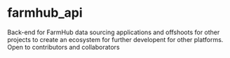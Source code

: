 # farmhub_api
Back-end for FarmHub data sourcing applications and offshoots for other projects to create an ecosystem for further developent for other platforms.
Open to contributors and collaborators
